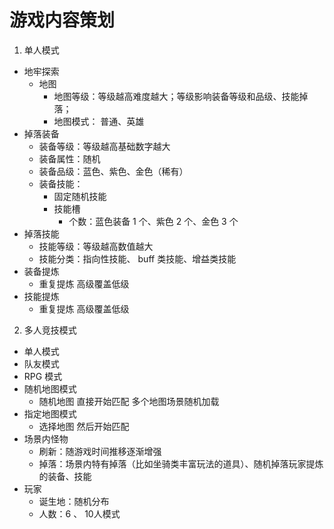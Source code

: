 # 游戏内容策划

1. 单人模式

  - 地牢探索 
    - 地图
      - 地图等级：等级越高难度越大；等级影响装备等级和品级、技能掉落；
      - 地图模式： 普通、英雄
  - 掉落装备 
    - 装备等级：等级越高基础数字越大
    - 装备属性：随机
    - 装备品级：蓝色、紫色、金色（稀有）
    - 装备技能：
      - 固定随机技能
      - 技能槽
        - 个数：蓝色装备 1 个、紫色 2 个、金色 3 个
  - 掉落技能 
    - 技能等级：等级越高数值越大
    - 技能分类：指向性技能、 buff 类技能、增益类技能
  - 装备提炼
    - 重复提炼 高级覆盖低级
  - 技能提炼
    - 重复提炼 高级覆盖低级

2. 多人竞技模式

  - 单人模式
  - 队友模式
  - RPG 模式
  - 随机地图模式
    - 随机地图 直接开始匹配 多个地图场景随机加载
  - 指定地图模式
    - 选择地图 然后开始匹配
  - 场景内怪物
    - 刷新：随游戏时间推移逐渐增强
    - 掉落：场景内特有掉落（比如坐骑类丰富玩法的道具）、随机掉落玩家提炼的装备、技能
  - 玩家
    - 诞生地：随机分布
    - 人数：6 、 10人模式
  
